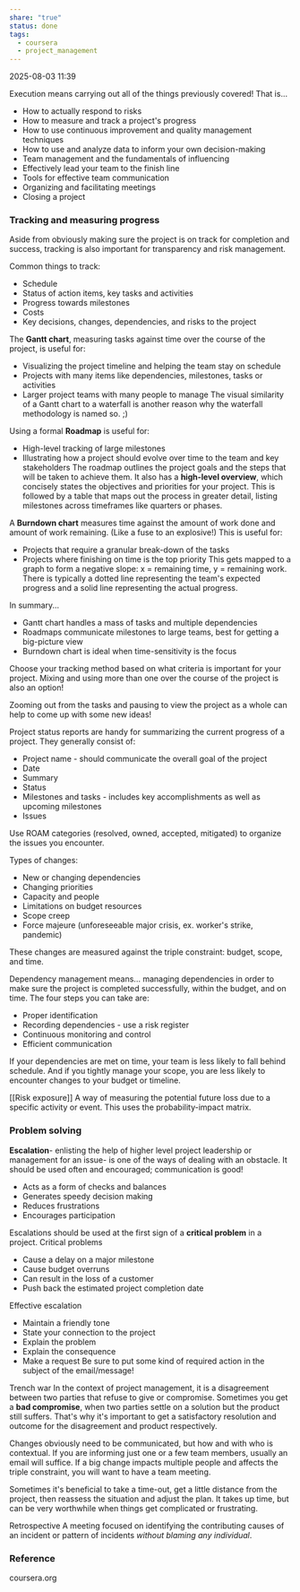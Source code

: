 ```yaml
---
share: "true"
status: done
tags:
  - coursera
  - project_management
---
```

2025-08-03 11:39

Execution means carrying out all of the things previously covered! That is...
- How to actually respond to risks
- How to measure and track a project's progress
- How to use continuous improvement and quality management techniques
- How to use and analyze data to inform your own decision-making
- Team management and the fundamentals of influencing
- Effectively lead your team to the finish line
- Tools for effective team communication
- Organizing and facilitating meetings
- Closing a project

### Tracking and measuring progress

Aside from obviously making sure the project is on track for completion and success, tracking is also important for transparency and risk management.

Common things to track:
- Schedule
- Status of action items, key tasks and activities
- Progress towards milestones
- Costs
- Key decisions, changes, dependencies, and risks to the project

The **Gantt chart**, measuring tasks against time over the course of the project, is useful for:
- Visualizing the project timeline and helping the team stay on schedule
- Projects with many items like dependencies, milestones, tasks or activities
- Larger project teams with many people to manage
The visual similarity of a Gantt chart to a waterfall is another reason why the waterfall methodology is named so. ;)

Using a formal **Roadmap** is useful for:
- High-level tracking of large milestones
- Illustrating how a project should evolve over time to the team and key stakeholders
The roadmap outlines the project goals and the steps that will be taken to achieve them. It also has a **high-level overview**, which concisely states the objectives and priorities for your project. This is followed by a table that maps out the process in greater detail, listing milestones across timeframes like quarters or phases.

A **Burndown chart** measures time against the amount of work done and amount of work remaining. (Like a fuse to an explosive!) This is useful for:
- Projects that require a granular break-down of the tasks
- Projects where finishing on time is the top priority
This gets mapped to a graph to form a negative slope: x = remaining time, y = remaining work. There is typically a dotted line representing the team's expected progress and a solid line representing the actual progress.

In summary...
- Gantt chart handles a mass of tasks and multiple dependencies
- Roadmaps communicate milestones to large teams, best for getting a big-picture view
- Burndown chart is ideal when time-sensitivity is the focus

Choose your tracking method based on what criteria is important for your project. Mixing and using more than one over the course of the project is also an option!

Zooming out from the tasks and pausing to view the project as a whole can help to come up with some new ideas!

Project status reports are handy for summarizing the current progress of a project. They generally consist of:
- Project name - should communicate the overall goal of the project
- Date
- Summary
- Status
- Milestones and tasks - includes key accomplishments as well as upcoming milestones
- Issues

Use ROAM categories (resolved, owned, accepted, mitigated) to organize the issues you encounter.

Types of changes:
- New or changing dependencies
- Changing priorities
- Capacity and people
- Limitations on budget resources
- Scope creep
- Force majeure (unforeseeable major crisis, ex. worker's strike, pandemic)

These changes are measured against the triple constraint: budget, scope, and time.

Dependency management means... managing dependencies in order to make sure the project is completed successfully, within the budget, and on time.
The four steps you can take are:
- Proper identification
- Recording dependencies - use a risk register
- Continuous monitoring and control
- Efficient communication

If your dependencies are met on time, your team is less likely to fall behind schedule. And if you tightly manage your scope, you are less likely to encounter changes to your budget or timeline.

[[Risk exposure]]
	A way of measuring the potential future loss due to a specific activity or event.
	This uses the probability-impact matrix.

### Problem solving

**Escalation**- enlisting the help of higher level project leadership or management for an issue- is one of the ways of dealing with an obstacle. It should be used often and encouraged; communication is good!
- Acts as a form of checks and balances
- Generates speedy decision making
- Reduces frustrations
- Encourages participation

Escalations should be used at the first sign of a **critical problem** in a project.
Critical problems
- Cause a delay on a major milestone
- Cause budget overruns
- Can result in the loss of a customer
- Push back the estimated project completion date

Effective escalation
- Maintain a friendly tone
- State your connection to the project
- Explain the problem
- Explain the consequence
- Make a request
Be sure to put some kind of required action in the subject of the email/message!

Trench war
	In the context of project management, it is a disagreement between two parties that refuse to give or compromise.
Sometimes you get a **bad compromise**, when two parties settle on a solution but the product still suffers. That's why it's important to get a satisfactory resolution and outcome for the disagreement and product respectively.

Changes obviously need to be communicated, but how and with who is contextual. If you are informing just one or a few team members, usually an email will suffice.
If a big change impacts multiple people and affects the triple constraint, you will want to have a team meeting. 

Sometimes it's beneficial to take a time-out, get a little distance from the project, then reassess the situation and adjust the plan. It takes up time, but can be very worthwhile when things get complicated or frustrating.

Retrospective
	A meeting focused on identifying the contributing causes of an incident or pattern of incidents *without blaming any individual*.



### Reference
coursera.org